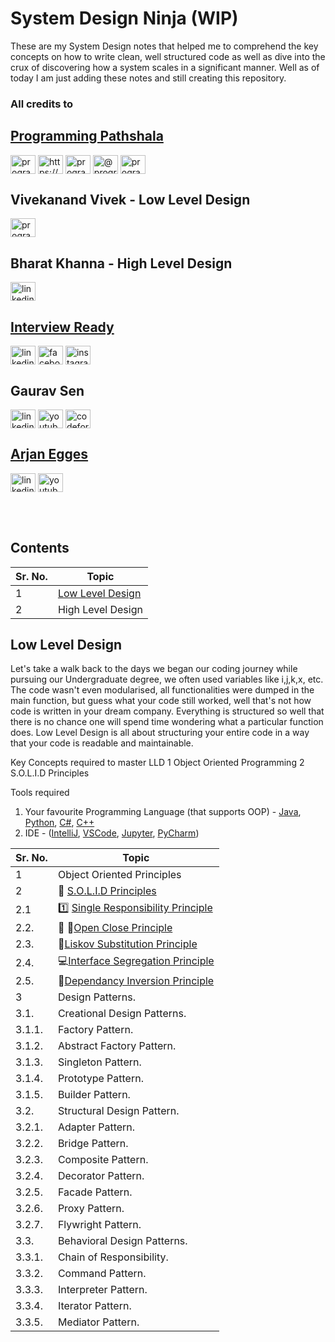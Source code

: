 # System Design Ninja (WIP)
These are my System Design notes that helped me to comprehend the key concepts on how to write clean, well structured code as well as dive into the crux of discovering how a system scales in a significant manner. Well as of today I am just adding these notes and still creating this repository. <br>

### All credits to <br>
## [Programming Pathshala](https://renaissance.programmingpathshala.com/crack-coding-interviews) <br>
<p align="left">
<a href="https://linkedin.com/school/programming-pathshala" target="blank"><img align="center" src="https://raw.githubusercontent.com/rahuldkjain/github-profile-readme-generator/master/src/images/icons/Social/linked-in-alt.svg" alt="programming-pathshala" height="30" width="40" /></a>
<a href="https://fb.com/programmingpathshala.1/" target="blank"><img align="center" src="https://raw.githubusercontent.com/rahuldkjain/github-profile-readme-generator/master/src/images/icons/Social/facebook.svg" alt="https://www.facebook.com/programmingpathshala.1/" height="30" width="40" /></a>
<a href="https://instagram.com/programmingpathshala" target="blank"><img align="center" src="https://raw.githubusercontent.com/rahuldkjain/github-profile-readme-generator/master/src/images/icons/Social/instagram.svg" alt="programmingpathshala" height="30" width="40" /></a>
<a href="https://medium.com/@programmingpathshala" target="blank"><img align="center" src="https://raw.githubusercontent.com/rahuldkjain/github-profile-readme-generator/master/src/images/icons/Social/medium.svg" alt="@programmingpathshala" height="30" width="40" /></a>
<a href="https://www.youtube.com/c/programming-pathshala" target="blank"><img align="center" src="https://raw.githubusercontent.com/rahuldkjain/github-profile-readme-generator/master/src/images/icons/Social/youtube.svg" alt="programming pathshala" height="30" width="40" /></a>
</p>

## Vivekanand Vivek - Low Level Design <br>
<p align="left">
<a href="https://in.linkedin.com/in/vivekanand-vivek-7a4ab388" target="blank"><img align="center" src="https://raw.githubusercontent.com/rahuldkjain/github-profile-readme-generator/master/src/images/icons/Social/linked-in-alt.svg" alt="programming-pathshala" height="30" width="40" /></a>
</p>

## Bharat Khanna - High Level Design <br>
<p align="left">
<a href="https://www.linkedin.com/in/bharat-khanna-717b4817b" target="blank"><img align="center" src="https://raw.githubusercontent.com/rahuldkjain/github-profile-readme-generator/master/src/images/icons/Social/linked-in-alt.svg" alt="linkedin.com" height="30" width="40" /></a>
</p>

## [Interview Ready](https://interviewready.io/) <br>
<p align="left">
<a href="https://www.linkedin.com/company/interview-ready/" target="blank"><img align="center" src="https://raw.githubusercontent.com/rahuldkjain/github-profile-readme-generator/master/src/images/icons/Social/linked-in-alt.svg" alt="linkedin.com" height="30" width="40" /></a>
<a href="https://www.facebook.com/interviewreadypage/" target="blank"><img align="center" src="https://raw.githubusercontent.com/rahuldkjain/github-profile-readme-generator/master/src/images/icons/Social/facebook.svg" alt="facebook.com" height="30" width="40" /></a>
<a href="https://www.instagram.com/interviewready" target="blank"><img align="center" src="https://raw.githubusercontent.com/rahuldkjain/github-profile-readme-generator/master/src/images/icons/Social/instagram.svg" alt="instagram.com" height="30" width="40" /></a>
</p>

## Gaurav Sen<br>
<p align="left">
<a href="https://www.linkedin.com/in/gkcs" target="blank"><img align="center" src="https://raw.githubusercontent.com/rahuldkjain/github-profile-readme-generator/master/src/images/icons/Social/linked-in-alt.svg" alt="linkedin.com" height="30" width="40" /></a>
<a href="https://www.youtube.com/c/UCRPMAqdtSgd0Ipeef7iFsKw" target="blank"><img align="center" src="https://raw.githubusercontent.com/rahuldkjain/github-profile-readme-generator/master/src/images/icons/Social/youtube.svg" alt="youtube.com" height="30" width="40" /></a>
<a href="https://codeforces.com/profile/gkcs" target="blank"><img align="center" src="https://raw.githubusercontent.com/rahuldkjain/github-profile-readme-generator/master/src/images/icons/Social/codeforces.svg" alt="codeforces.com" height="30" width="40" /></a>
</p>

## [Arjan Egges](https://github.com/ArjanCodes)<br>
<p align="left">
<a href="https://www.linkedin.com/in/arjanegges/?original_referer=https%3A%2F%2Fwww%2Egoogle%2Ecom%2F&originalSubdomain=nl" target="blank"><img align="center" src="https://raw.githubusercontent.com/rahuldkjain/github-profile-readme-generator/master/src/images/icons/Social/linked-in-alt.svg" alt="linkedin.com" height="30" width="40" /></a>
<a href="https://www.youtube.com/c/ArjanCodes/" target="blank"><img align="center" src="https://raw.githubusercontent.com/rahuldkjain/github-profile-readme-generator/master/src/images/icons/Social/youtube.svg" alt="youtube.com" height="30" width="40" /></a>
</p>


<br><br>

## Contents

| Sr. No.|        Topic       |
| ------ | -------------------|
| 1      | [Low Level Design](https://github.com/glenveigas437/SystemDesignNinja/tree/main/Low%20Level%20Design)   |
| 2      | High Level Design  |


## Low Level Design
Let's take a walk back to the days we began our coding journey while pursuing our Undergraduate degree, we often used variables like i,j,k,x, etc. The code wasn't even modularised, all functionalities were dumped in the main function, but guess what your code still worked, well that's not how code is written in your dream company. Everything is structured so well that there is no chance one will spend time wondering what a particular function does. Low Level Design is all about structuring your entire code in a way that your code is readable and maintainable.

Key Concepts required to master LLD
1 Object Oriented Programming 
2 S.O.L.I.D Principles

Tools required
1. Your favourite Programming Language (that supports OOP) - [Java](https://www.java.com/en/), [Python](https://www.python.org/), [C#](https://docs.microsoft.com/en-us/dotnet/csharp/), [C++](https://isocpp.org/)
2. IDE - ([IntelliJ](https://www.jetbrains.com/idea/download/#section=windows), [VSCode](https://code.visualstudio.com/), [Jupyter](https://jupyter.org/), [PyCharm](https://www.jetbrains.com/pycharm/download/#section=windows))

| Sr. No.|        Topic                     |
| ------ | ------------------------------   |
| 1      |  Object Oriented Principles      |
| 2      |  :muscle: [S.O.L.I.D Principles](https://github.com/glenveigas437/SystemDesignNinja/blob/main/Low%20Level%20Design/SOLID%20Principles/00%20-%20SOLID.md)            |
| 2.1    |  :one: [Single Responsibility Principle](https://github.com/glenveigas437/SystemDesignNinja/blob/main/Low%20Level%20Design/SOLID%20Principles/00%20-%20SOLID.md#1-single-responsibility-principle) |
| 2.2.   |  📖 📘[Open Close Principle](https://github.com/glenveigas437/SystemDesignNinja/blob/main/Low%20Level%20Design/SOLID%20Principles/00%20-%20SOLID.md#2-open-close-principle)            |
| 2.3.   |  🔄[Liskov Substitution Principle](https://github.com/glenveigas437/SystemDesignNinja/blob/main/Low%20Level%20Design/SOLID%20Principles/00%20-%20SOLID.md#3-liskov-responsibility-principle)  |
| 2.4.   |  💻[Interface Segregation Principle](https://github.com/glenveigas437/SystemDesignNinja/blob/main/Low%20Level%20Design/SOLID%20Principles/00%20-%20SOLID.md#4-interface-segregation-principle) | 
| 2.5.   |  :busts_in_silhouette:[Dependancy Inversion Principle](https://github.com/glenveigas437/SystemDesignNinja/blob/main/Low%20Level%20Design/SOLID%20Principles/00%20-%20SOLID.md#5-dependancy-inversion-principle) |
| 3      |  Design Patterns.                  |
| 3.1.   |  Creational Design Patterns.       |
| 3.1.1. |  Factory Pattern.                  |
| 3.1.2. |  Abstract Factory Pattern.         |
| 3.1.3. |  Singleton Pattern.                |
| 3.1.4. |  Prototype Pattern.                |
| 3.1.5. |  Builder Pattern.                  |
| 3.2.   |  Structural Design Pattern.        |
| 3.2.1. |  Adapter Pattern.                  |
| 3.2.2. |  Bridge Pattern.                   |
| 3.2.3. |  Composite Pattern.                |
| 3.2.4. |  Decorator Pattern.                |
| 3.2.5. |  Facade Pattern.                   |
| 3.2.6. |  Proxy Pattern.                    |
| 3.2.7. |  Flywright Pattern.                |
| 3.3.   |  Behavioral Design Patterns.       |
| 3.3.1. |  Chain of Responsibility.          |
| 3.3.2. |  Command Pattern.                  |
| 3.3.3. |  Interpreter Pattern.              |
| 3.3.4. |  Iterator Pattern.                 |
| 3.3.5. |  Mediator Pattern.                 |






